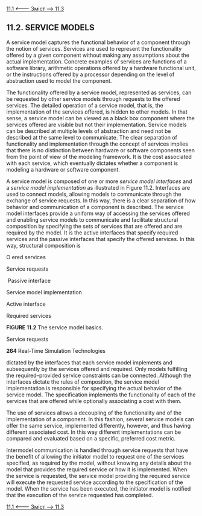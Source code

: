 [11.1 <--- ](11_1.md) [   Зміст   ](README.md) [--> 11.3](11_3.md)

## 11.2. SERVICE MODELS

A service model captures the functional behavior of a component through the notion of services. Services are used to represent the functionality offered by a given component without making any assumptions about the actual implementation. Concrete examples of services are functions of a software library, arithmetic operations offered by a hardware functional unit, or the instructions offered by a processor depending on the level of abstraction used to model the component.

The functionality offered by a service model, represented as services, can be requested by other service models through requests to the offered services. The detailed operation of a service model, that is, the implementation of the services offered, is hidden to other models. In that sense, a service model can be viewed as a black box component where the services offered are visible but not their implementation. Service models can be described at multiple levels of abstraction and need not be described at the same level to communicate. The clear separation of functionality and implementation through the concept of services implies that there is no distinction between hardware or software components seen from the point of view of the modeling framework. It is the cost associated with each service, which eventually dictates whether a component is modeling a hardware or software component.

A service model is composed of one or more *service model interfaces* and a *service model implementation* as illustrated in Figure 11.2. Interfaces are used to connect models, allowing models to communicate through the exchange of service requests. In this way, there is a clear separation of how behavior and communication of a component is described. The service model interfaces provide a uniform way of accessing the services offered and enabling service models to communicate and facilitate structural composition by specifying the sets of services that are offered and are required by the model. It is the active interfaces that specify required services and the passive interfaces that specify the offered services. In this way, structural composition is

 



 

O ered services



Service requests

 

​                                 Passive interface



Service model implementation

Active interface



Required services

 

 

**FIGURE 11.2** The service model basics.





Service requests



**264**                                       Real-Time Simulation Technologies

 

dictated by the interfaces that each service model implements and subsequently by the services offered and required. Only models fulfilling the required–provided service constraints can be connected. Although the interfaces dictate the rules of composition, the service model implementation is responsible for specifying the actual behavior of the service model. The specification implements the functionality of each of the services that are offered while optionally associating a cost with them.

The use of services allows a decoupling of the functionality and of the implementation of a component. In this fashion, several service models can offer the same service, implemented differently, however, and thus having different associated cost. In this way different implementations can be compared and evaluated based on a specific, preferred cost metric.

Intermodel communication is handled through service requests that have the benefit of allowing the initiator model to request one of the services specified, as required by the model, without knowing any details about the model that provides the required service or how it is implemented. When the service is requested, the service model providing the required service will execute the requested service according to the specification of the model. When the service has been executed, the initiator model is notified that the execution of the service requested has completed.

[11.1 <--- ](11_1.md) [   Зміст   ](README.md) [--> 11.3](11_3.md)